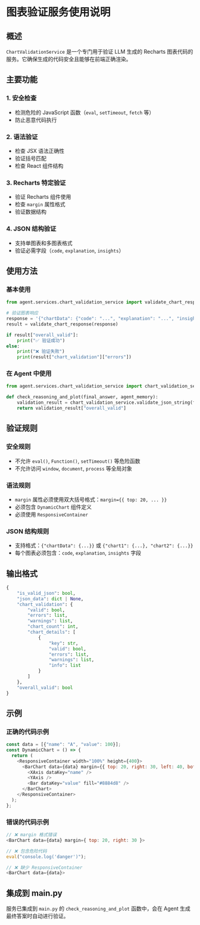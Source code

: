 # 图表验证服务使用说明

## 概述

`ChartValidationService` 是一个专门用于验证 LLM 生成的 Recharts 图表代码的服务。它确保生成的代码安全且能够在前端正确渲染。

## 主要功能

### 1. 安全检查
- 检测危险的 JavaScript 函数（`eval`, `setTimeout`, `fetch` 等）
- 防止恶意代码执行

### 2. 语法验证
- 检查 JSX 语法正确性
- 验证括号匹配
- 检查 React 组件结构

### 3. Recharts 特定验证
- 验证 Recharts 组件使用
- 检查 `margin` 属性格式
- 验证数据结构

### 4. JSON 结构验证
- 支持单图表和多图表格式
- 验证必需字段（`code`, `explanation`, `insights`）

## 使用方法

### 基本使用

```python
from agent.services.chart_validation_service import validate_chart_response

# 验证图表响应
response = '{"chartData": {"code": "...", "explanation": "...", "insights": "..."}}'
result = validate_chart_response(response)

if result["overall_valid"]:
    print("✅ 验证成功")
else:
    print("❌ 验证失败")
    print(result["chart_validation"]["errors"])
```

### 在 Agent 中使用

```python
from agent.services.chart_validation_service import chart_validation_service

def check_reasoning_and_plot(final_answer, agent_memory):
    validation_result = chart_validation_service.validate_json_string(final_answer)
    return validation_result["overall_valid"]
```

## 验证规则

### 安全规则
- 不允许 `eval()`, `Function()`, `setTimeout()` 等危险函数
- 不允许访问 `window`, `document`, `process` 等全局对象

### 语法规则
- `margin` 属性必须使用双大括号格式：`margin={{ top: 20, ... }}`
- 必须包含 `DynamicChart` 组件定义
- 必须使用 `ResponsiveContainer`

### JSON 结构规则
- 支持格式：`{"chartData": {...}}` 或 `{"chart1": {...}, "chart2": {...}}`
- 每个图表必须包含：`code`, `explanation`, `insights` 字段

## 输出格式

```python
{
    "is_valid_json": bool,
    "json_data": dict | None,
    "chart_validation": {
        "valid": bool,
        "errors": list,
        "warnings": list,
        "chart_count": int,
        "chart_details": [
            {
                "key": str,
                "valid": bool,
                "errors": list,
                "warnings": list,
                "info": list
            }
        ]
    },
    "overall_valid": bool
}
```

## 示例

### 正确的代码示例

```javascript
const data = [{"name": "A", "value": 100}];
const DynamicChart = () => {
  return (
    <ResponsiveContainer width="100%" height={400}>
      <BarChart data={data} margin={{ top: 20, right: 30, left: 40, bottom: 120 }}>
        <XAxis dataKey="name" />
        <YAxis />
        <Bar dataKey="value" fill="#8884d8" />
      </BarChart>
    </ResponsiveContainer>
  );
};
```

### 错误的代码示例

```javascript
// ❌ margin 格式错误
<BarChart data={data} margin={ top: 20, right: 30 }>

// ❌ 包含危险代码
eval("console.log('danger')");

// ❌ 缺少 ResponsiveContainer
<BarChart data={data}>
```

## 集成到 main.py

服务已集成到 `main.py` 的 `check_reasoning_and_plot` 函数中，会在 Agent 生成最终答案时自动进行验证。 